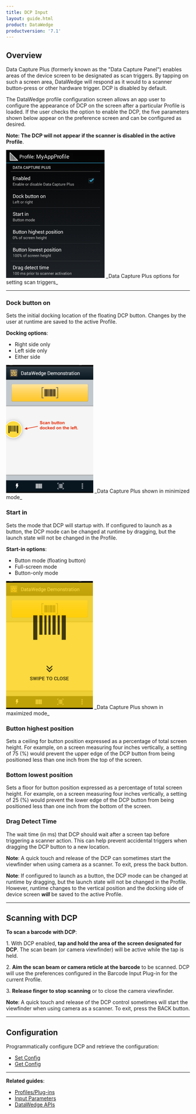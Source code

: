 ```yaml
---
title: DCP Input
layout: guide.html
product: DataWedge
productversion: '7.1'
---
```


## Overview
Data Capture Plus (formerly known as the "Data Capture Panel") enables areas of the device screen to be designated as scan triggers. By tapping on such a screen area, DataWedge will respond as it would to a scanner button-press or other hardware trigger. DCP is disabled by default. 

The DataWedge profile configuration screen allows an app user to configure the appearance of DCP on the screen after a particular Profile is loaded. If the user checks the option to enable the DCP, the five parameters shown below appear on the preference screen and can be configured as desired.

**Note: The DCP will not appear if the scanner is disabled in the active Profile**.

<img style="height:350px" src="../dcp_settings.png"/>
_Data Capture Plus options for setting scan triggers_ 
<br>

-----

### Dock button on
Sets the initial docking location of the floating DCP button. Changes by the user at runtime are saved to the active Profile. 

**Docking options**:

* Right side only
* Left side only
* Either side


<img style="height:350px" src="../dcp_minimized.png"/>
_Data Capture Plus shown in minimized mode_ 
<br>

### Start in
Sets the mode that DCP will startup with. If configured to launch as a button, the DCP mode can be changed at runtime by dragging, but the launch state will not be changed in the Profile. 

**Start-in options**: 

* Button mode (floating button)
* Full-screen mode
* Button-only mode

<img style="height:350px" src="../dcp_maximized.png"/>
_Data Capture Plus shown in maximized mode_ 
<br>

### Button highest position 
Sets a ceiling for button position expressed as a percentage of total screen height. For example, on a screen measuring four inches vertically, a setting of 75 (%) would prevent the upper edge of the DCP button from being positioned less than one inch from the top of the screen. 

### Bottom lowest position
Sets a floor for button position expressed as a percentage of total screen height. For example, on a screen measuring four inches vertically, a setting of 25 (%) would prevent the lower edge of the DCP button from being positioned less than one inch from the bottom of the screen.

### Drag Detect Time
The wait time (in ms) that DCP should wait after a screen tap before triggering a scanner action. This can help prevent accidental triggers when dragging the DCP button to a new location.

**Note**: A quick touch and release of the DCP can sometimes start the viewfinder when using camera as a scanner. To exit, press the back button.


**Note**: If configured to launch as a button, the DCP mode can be changed at runtime by dragging, but the launch state will not be changed in the Profile. However, runtime changes to the vertical position and the docking side of device screen _**will**_ be saved to the active Profile.

-----

## Scanning with DCP

**To scan a barcode with DCP**: 

&#49;. With DCP enabled, **tap and hold the area of the screen designated for DCP**. The scan beam (or camera viewfinder) will be active while the tap is held. 

&#50;. **Aim the scan beam or camera reticle at the barcode** to be scanned. DCP will use the preferences configured in the Barcode Input Plug-in for the current Profile.

&#51;. **Release finger to stop scanning** or to close the camera viewfinder.

**Note**: A quick touch and release of the DCP control sometimes will start the viewfinder when using camera as a scanner. To exit, press the BACK button.

------

## Configuration

Programmatically configure DCP and retrieve the configuration:

* [Set Config](../../api/setconfig/#datacaptureplusdcpinputparameters)
* [Get Config](../../api/getconfig/#getdcpinputconfiguration)

------

**Related guides**:

* [Profiles/Plug-ins](../../profiles)
* [Input Parameters](../barcode/#decoderselection)
* [DataWedge APIs](../../api) 

